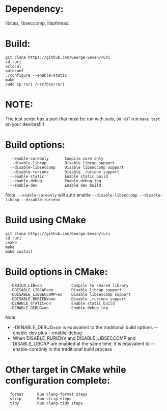 # Dependency:
libcap, libseccomp, libpthread.      
# Build:
```
git clone https://github.com/George-Seven/ruri
cd ruri
aclocal
autoconf
./configure --enable-static
make
sudo cp ruri /usr/bin/ruri
```
# NOTE:
The test script has a part that must be run with `sudo`, `DO NOT` run `make test` on your devices!!!!      
# Build options:
```
  --enable-coreonly       Compile core only
  --disable-libcap        Disable libcap support
  --disable-libseccomp    Disable libseccomp support
  --disable-rurienv       Disable .rurienv support
  --enable-static         Enable static build
  --enable-debug          Enable debug log
  --enable-dev            Enable dev build
```
Note: `--enable-coreonly` will auto enable `--disable-libseccomp --disable-libcap --disable-rurienv`      

# Build using CMake
```
git clone https://github.com/George-Seven/ruri
cd ruri
cmake .
make
make install
```
# Build options in CMake:
```
  -DBUILD_LIB=on             Compile to shared library
  -DDISABLE_LIBCAP=on        Disable libcap support
  -DDISABLE_LIBSECCOMP=on    Disable libseccomp support
  -DDISABLE_RURIENV=on       Disable .rurienv support
  -DENABLE_STATIC=on         Enable static build
  -DENABLE_DEBUG=on          Enable debug log
```
Note:
-  -DENABLE_DEBUG=on is equivalent to the traditional build options --enable-dev plus --enable-debug
- When DISABLE_RURIENV and DISABLE_LIBSECCOMP and DISABLE_LIBCAP are enabled at the same time, it is equivalent to --enable-coreonly in the traditional build process

# Other target in CMake while configuration complete:
```
  format      Run clang-format steps
  strip       Run strip steps
  tidy        Run clang-tidy steps
```
